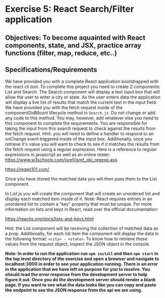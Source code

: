 # Exercise 5: React Search/Filter application


## Objectives: To become aquainted with React components, state, and JSX, practice array functions (filter, map, reduce, etc..)

## Specifications/Requirements
We have provided you with a complete React application bootstrapped with the react cli tool. To complete this project you need to create 2 components: List and Search. 
The Search component will display a text input box that will allow the user to enter a city or state. As the user enters data the application will display a live list of results that match the current text in the input field. We have provided you with the fetch request inside of the componentDidMount lifecycle method in `Search.js`. Do not change or add any code to this method. You may, however, add whatever else you need to this component to complete the requirements. You are responsible for taking the input from this search request to check against the results from the fetch request.
Hint: you will need to define a handler to respond to an onChange event triggered inside of the input box. Additionally, once you retrieve it's value you will want to check to see if it matches the results from the fetch request using a regular expression. Here is a reference to regular expressions in javascript as well as an online tester:
https://www.w3schools.com/jsref/jsref_obj_regexp.asp  

https://regex101.com/  

Once you have stored the matched data you will then pass them to the List component.

In List.js you will create the component that will create an unordered list and display each matched item inside of it.
Note: React requires entries in an unordered list to contain a "key" property that must be unique. For more information on lists and keys in React, read over the official documentation:

https://reactjs.org/docs/lists-and-keys.html

Hint: the List component will be receiving the collection of matched data as a prop. Additionally, for each list item the component will display the data in the following format:  ```<city> - <state>```. To know how to retrieve those values from the request object, inspect the JSON object in the console.



__Note: In order to run the application run ```npm install``` and then ```npm start``` in the top level directory of the exercise and open a browser and navigate to localhost:3000 in order to see your application running. There is an error in the application that we have left on purpose for you to resolve. You should read the error response from the development server to help figure it out. Once you do the development server should render a blank page. If you want to see what the data looks like you can copy and paste the endpoint to see the JSON response from the api we are using.__ 
